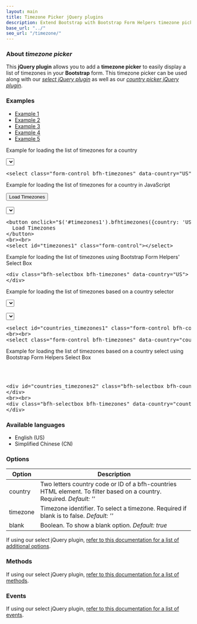 ```yaml
---
layout: main
title: Timezone Picker jQuery plugins
description: Extend Bootstrap with Bootstrap Form Helpers timezone picker jQuery plugins.
base_url: "../"
seo_url: "/timezone/"
---
```


### About *timezone picker*

This **jQuery plugin** allows you to add a **timezone picker** to easily display a list
of timezones in your **Bootstrap** form. This timezone picker can be used along with our [*select jQuery plugin*](../select/)
as well as our [*country picker jQuery plugin*](../country/).


### Examples

<ul id="example-tab" class="nav nav-tabs">
  <li class="active">
    <a href="#example1" data-toggle="tab">Example 1</a>
  </li>
  <li>
    <a href="#example2" data-toggle="tab">Example 2</a>
  </li>
  <li>
    <a href="#example3" data-toggle="tab">Example 3</a>
  </li>
  <li>
    <a href="#example4" data-toggle="tab">Example 4</a>
  </li>
  <li>
    <a href="#example5" data-toggle="tab">Example 5</a>
  </li>
</ul>
<div id="example-content" class="tab-content">
  <div class="tab-pane fade in active" id="example1">
    <form class="example form-inline">
      <p>Example for loading the list of timezones for a country</p>
	  <select class="form-control bfh-timezones" data-country="US"></select>
	</form>
	<pre class="prettyprint">&lt;select class="form-control bfh-timezones" data-country="US"&gt;&lt;/select&gt;</pre>
  </div>
  <div class="tab-pane fade" id="example2">
    <form class="example form-inline">
      <p>Example for loading the list of timezones for a country in JavaScript</p>
	  <button onclick="$('#timezones1').bfhtimezones({country: 'US'});return false;" class="btn">Load Timezones</button>
	  <br><br>
	  <select id="timezones1" class="form-control"></select>
	</form>
	<pre class="prettyprint">&lt;button onclick="$('#timezones1').bfhtimezones({country: 'US'})" class="btn"&gt;
  Load Timezones
&lt;/button&gt;
&lt;br&gt;&lt;br&gt;
&lt;select id="timezones1" class="form-control"&gt;&lt;/select&gt;</pre>
  </div>
  <div class="tab-pane fade" id="example3">
    <form class="example form-inline">
      <p>Example for loading the list of timezones using Bootstrap Form Helpers' Select Box</p>
	  <div class="bfh-selectbox bfh-timezones" data-country="US">
	  </div>
	</form>
	<pre class="prettyprint">&lt;div class="bfh-selectbox bfh-timezones" data-country="US"&gt;
&lt;/div&gt;</pre>
  </div>
  <div class="tab-pane fade" id="example4">
    <form class="example form-inline">
      <p>Example for loading the list of timezones based on a country selector</p>
	  <select id="countries_timezones1" class="form-control bfh-countries" data-country="US"></select>
	  <br><br>
	  <select class="form-control bfh-timezones" data-country="countries_timezones1"></select>
	</form>
	<pre class="prettyprint">&lt;select id="countries_timezones1" class="form-control bfh-countries" data-country="US"&gt;&lt;/select&gt;
&lt;br&gt;&lt;br&gt;
&lt;select class="form-control bfh-timezones" data-country="countries_timezones1"&gt;&lt;/select&gt;</pre>
  </div>
  <div class="tab-pane fade" id="example5">
    <form class="example form-inline">
      <p>Example for loading the list of timezones based on a country select using Bootstrap Form Helpers Select Box</p>
	  <div id="countries_timezones2" class="bfh-selectbox bfh-countries" data-country="US">
	  </div>
	  <br><br>
	  <div class="bfh-selectbox bfh-timezones" data-country="countries_timezones2">
	  </div>
	</form>
	<pre class="prettyprint">&lt;div id="countries_timezones2" class="bfh-selectbox bfh-countries" data-country="US"&gt;
&lt;/div&gt;
&lt;br&gt;&lt;br&gt;
&lt;div class="bfh-selectbox bfh-timezones" data-country="countries_timezones2"&gt;
&lt;/div&gt;</pre>
  </div>
</div>


### Available languages

* English (US)
* Simplified Chinese (CN)


### Options

<table class="table table-striped">
  <thead>
    <tr>
      <th>Option</th>
      <th>Description</th>
    </tr>
  </thead>
  <tbody>
    <tr>
      <td>country</td>
      <td>Two letters country code or ID of a bfh-countries HTML element. To filter based on a country. Required. <em>Default: ''</em></td>
    </tr>
    <tr>
      <td>timezone</td>
      <td>Timezone identifier. To select a timezone. Required if blank is to false. <em>Default: ''</em></td>
    </tr>
    <tr>
      <td>blank</td>
      <td>Boolean. To show a blank option. <em>Default: true</em></td>
    </tr>
  </tbody>
</table>

If using our select jQuery plugin, [refer to this documentation for a list of additional options](../select/).


### Methods

If using our select jQuery plugin, [refer to this documentation for a list of methods](../select/).


### Events

If using our select jQuery plugin, [refer to this documentation for a list of events](../select/).
